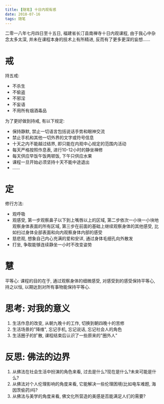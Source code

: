 ```yaml
---
title: [随笔] 十日内观有感
date: 2018-07-16
tags: 随笔
---
```


二零一八年七月四日至十五日, 福建省长汀县南禅寺十日内观课程, 由于我心中杂念太多太深, 并未在课程本身的技术上有所精进, 反而有了更多更深的妄想......

<!-- more -->

# 戒 

持五戒:
* 不杀生
* 不偷盗
* 不邪淫
* 不妄语
* 不用所有烟酒毒品

为了更好做到持戒, 有以下规定:
* 保持静默, 禁止一切语言包括说话手势和眼神交流
* 禁止手机和其他一切外界的文字或符号信息
* 十天之内不能越过结界, 即只能在内观中心规定的范围内活动
* 每天严格按照作息表, 进行10-12小时的静坐禅修
* 每天供应早饭午饭两顿饭, 下午只供应水果
* 课程一旦开始必须坚持十天不能中途退出
* ......

# 定

修行方法:
* 观呼吸
* 观感受, 第一步观察鼻子以下到上嘴唇以上的区域, 第二步依次一小块一小块地观察身体表面的所有区域, 第三步在前面的基础上继续观察身体的其他感受, 比如扫过身体全部表面和向内观察身体内部的感受
* 慈悲观, 想象自己内心充满的爱和安详, 通过身体毛细孔向外散发
* 打坐, 争取能够连续静坐一小时不改变姿势

# 慧

平等心: 课程的目的在于, 通过观察身体的细微感受, 对感受到的感受保持平等心, 持之以恒, 以期达到对所有事物能保持平等心. 

# 思考: 对我的意义

1. 生活作息的改变, 从朝九晚十的工作, 切换到朝四晚十的苦修
2. 生活场景的"降维", 忘记手机, 忘记说话, 忘记社会人的角色
3. 生活圈子的扩散, 课程结束后认识了一些原来的"圈外人"

# 反思: 佛法的边界

1. 从佛法在社会生活中扮演的角色来看, 过去是什么?现在是什么?未来可能是什么?
2. 从佛法对个人伦理影响的角度来看, 它能解决一些伦理困境(比如电车难题, 海因茨偷药)吗?
3. 从佛法与美学的角度来看, 佛文化所营造的美感是否能满足人们的需要?
